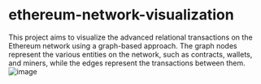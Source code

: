 # ethereum-network-visualization
This project aims to visualize the advanced relational transactions on the Ethereum network using a graph-based approach.
The graph nodes represent the various entities on the network, such as contracts, wallets, and miners, while the edges represent the transactions between them.
![image](https://user-images.githubusercontent.com/67838093/236395680-5c67f7f1-a92e-4596-92f9-a7d5fa16a67d.png)
